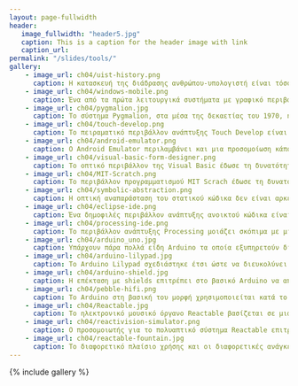 ```yaml
---
layout: page-fullwidth
header:
   image_fullwidth: "header5.jpg"
   caption: This is a caption for the header image with link
   caption_url:
permalink: "/slides/tools/"
gallery:
    - image_url: ch04/uist-history.png
      caption: Η κατασκευή της διάδρασης ανθρώπου-υπολογιστή είναι τόσο παλιά όσο οι πρώτοι υπολογιστές. Όμως, ενώ στα πρώτα στάδια οι χρήστες ανήκαν κατα πλειοψηφία σε έναν στενό και κλειστό κύκλο ειδικών· οι σύγχρονοι χρήστες είναι στις περισσότερες περιπτώσεις μη-ειδικοί.
    - image_url: ch04/windows-mobile.png
      caption: Ένα από τα πρώτα λειτουργικά συστήματα με γραφικό περιβάλλον για κινητά τηλέφωνα, τα windows mobile μεταφέρουν τις έννοιες από το λειτουργικό σύστημα του επιτραπέζιου υπολογιστή σε εκείνο του κινητού. Οι έννοιες αυτές -αν και επιτυχημένες- είναι ακατάλληλες για το πλαίσιο χρήσης του κινητού υπολογισμού.
    - image_url: ch04/pygmalion.jpg
      caption: Το σύστημα Pygmalion, στα μέσα της δεκαετίας του 1970, ήταν εκείνο που έδωσε τον ορισμό για τα εικονίδια, αλλά κυρίως ήταν το πρώτο που επέτρεψε τη δημιουργία λογισμικού με βάση την τελική συμπεριφορά και το αποτέλεσμα που πρέπει να έχει ένα πρόγραμμα υπολογιστή (αντί της κυρίαρχης πρακτικής που ήταν να δίνουμε οδηγίες στο πρόγραμμα για το τι ακριβώς να κάνει).
    - image_url: ch04/touch-develop.png
      caption: Το πειραματικό περιβάλλον ανάπτυξης Touch Develop είναι σχεδιασμένο ώστε να δουλεύει σε έξυπνα κινητά, οπότε έχουμε ξανά τα πλεονεκτήματα που δίνει η ανάπτυξη και εκτέλεση πάνω στην ίδια πλατφόρμα.
    - image_url: ch04/android-emulator.png
      caption: Ο Android Emulator περιλαμβάνει και μια προσομοίωση κάποιων κουμπιών που συνήθως έχουν τα έξυπνα κινητά.
    - image_url: ch04/visual-basic-form-designer.png
      caption: Το οπτικό περιβάλλον της Visual Basic έδωσε τη δυνατότητα σε πολλούς χρήστες που δεν ήταν ειδικοί της πληροφορικής να φτιάξουν προγράμματα για ειδικούς σκοπούς χωρίς να πρέπει μάθουν όλες τις λεπτομέρειες της ανάπτυξης λογισμικού.
    - image_url: ch04/MIT-Scratch.png
      caption: Το περιβάλλον προγραμματισμού MIT Scrach έδωσε τη δυνατότητα σε πολλές ομάδες χρηστών, ακόμη και μικρών ηλικιών, να δημιουργήσουν εύκολα και χωρίς τυπική εκπαίδευση τα δικά τους παιχνίδια.
    - image_url: ch04/symbolic-abstraction.png
      caption: Η οπτική αναπαράσταση του στατικού κώδικα δεν είναι αρκετή, αλλά θα πρέπει να έχουμε και ζωντανή οπτική αναπαράσταση των δεδομένων και της συμπεριφοράς ενός προγράμματος διάδρασης με τον χρήστη. Ο απλός κώδικας υπολογιστή είναι μεν πολύ ευέλικτος είναι όμως και ασαφής, όπως ακριβώς και ο μαθηματικός συμβολισμός.
    - image_url: ch04/eclipse-ide.png
      caption: Ένα δημοφιλές περιβάλλον ανάπτυξης ανοικτού κώδικα είναι το Eclipse.
    - image_url: ch04/processing-ide.png
      caption: Το περιβάλλον ανάπτυξης Processing μοιάζει σκόπιμα με μια εφαρμογή εκτέλεσης αρχείων πολυμέσων.
    - image_url: ch04/arduino_uno.jpg
      caption: Υπάρχουν πάρα πολλά είδη Arduino τα οποία εξυπηρετούν διαφορετικές ανάγκες.
    - image_url: ch04/arduino-lilypad.jpg
      caption: Το Arduino Lilypad σχεδιάστηκε έτσι ώστε να διευκολύνει το ράψιμό του σε υφάσματα.
    - image_url: ch04/arduino-shield.jpg
      caption: Η επέκταση με shields επιτρέπει στο βασικό Arduino να αποκτήσει νέες δυνατότητες εισόδου (π.χ., joystick) και εξόδου.
    - image_url: ch04/pebble-hifi.png
      caption: Το Arduino στη βασική του μορφή χρησιμοποιείται κατά το στάδιο της ανάπτυξης πρωτοτύπων υψηλής πιστότητας για νέα συστήματα διάδρασης (π.χ., έξυπνο ρολόι pebble) αφού επιτρέπει τον γρήγορο έλεγχο, ενώ διευκολύνει και τη μετάβαση στην παραγωγή, καθώς το κύκλωμά του είναι ελεύθερα διαθέσιμο για χρήση και μετατροπή.
    - image_url: ch04/Reactable.jpg
      caption: Το ηλεκτρονικό μουσικό όργανο Reactable βασίζεται σε μια δημιουργική σύνθεση υλικού και λογισμικού που είναι εύκολα διαθέσιμη και -παρότι ξεκίνησε ως ερευνητικό έργο σε πανεπιστήμιο- δεν άργησε να βρει αποδοχή από τη μουσική αγορά.
    - image_url: ch04/reactivision-simulator.png
      caption: Ο προσομοιωτής για το πολυαπτικό σύστημα Reactable επιτρέπει στον κατασκευαστή να δοκιμάσει τη διάδραση στον επιτραπέζιο υπολογιστή ανάπτυξης, αλλά σίγουρα δεν μπορεί να δοκιμάσει εκείνες τις νέες χειρονομίες που δεν μπορούν να προσομοιωθούν από το ποντίκι, όπως τις χειρονομίες που απαιτούν πολλά δάκτυλα ή και τα δύο χέρια, π.χ., στην περίπτωση πολλών χρηστών.
    - image_url: ch04/reactable-fountain.jpg
      caption: Το διαφορετικό πλαίσιο χρήσης και οι διαφορετικές ανάγκες των χρηστών του Reactable οδήγησαν τους σχεδιαστές στον προγραμματισμό της διάδρασης για μια νέα κατηγορία εφαρμογών όπου εκτός από τη μουσική χρησιμοποιείται και αλλού, όπως στον έλεγχο της ροής του νερού και των φωτιστικών εφέ για ένα συντριβάνι στην Βαρκελώνη.
---
```



{% include gallery %}
